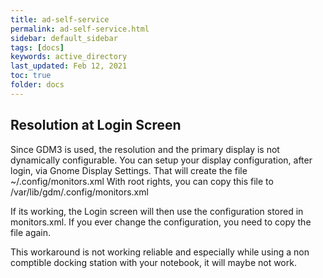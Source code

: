 ```yaml
---
title: ad-self-service
permalink: ad-self-service.html
sidebar: default_sidebar
tags: [docs]
keywords: active_directory
last_updated: Feb 12, 2021
toc: true
folder: docs
---
```


## Resolution at Login Screen

Since GDM3 is used, the resolution and the primary display is not dynamically configurable.
You can setup your display configuration, after login, via Gnome Display Settings.
That will create the file ~/.config/monitors.xml
With root rights, you can copy this file to /var/lib/gdm/.config/monitors.xml

If its working, the Login screen will then use the configuration stored in monitors.xml.
If you ever change the configuration, you need to copy the file again.

This workaround is not working reliable and especially while using a non comptible docking station with your notebook, it will maybe not work.

